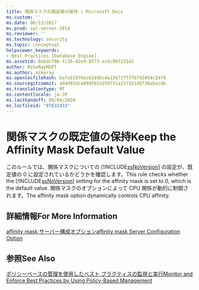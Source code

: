 ```yaml
---
title: 関係マスクの既定値の保持 | Microsoft Docs
ms.custom: ''
ms.date: 06/13/2017
ms.prod: sql-server-2014
ms.reviewer: ''
ms.technology: security
ms.topic: conceptual
helpviewer_keywords:
- Best Practices [Database Engine]
ms.assetid: 8abdc79b-fc26-42e9-8f73-ec6c98713142
author: MikeRayMSFT
ms.author: mikeray
ms.openlocfilehash: bafa51979ac618dbc4a15672ff77b7d2454c24f4
ms.sourcegitcommit: ad4d92dce894592a259721a1571b1d8736abacdb
ms.translationtype: MT
ms.contentlocale: ja-JP
ms.lasthandoff: 08/04/2020
ms.locfileid: "87632433"
---
```

# <a name="keep-the-affinity-mask-default-value"></a><span data-ttu-id="a5d9b-102">関係マスクの既定値の保持</span><span class="sxs-lookup"><span data-stu-id="a5d9b-102">Keep the Affinity Mask Default Value</span></span>
  <span data-ttu-id="a5d9b-103">このルールでは、関係マスクについての [!INCLUDE[ssNoVersion](../../includes/ssnoversion-md.md)] の設定が、既定値の 0 に設定されているかどうかを確認します。</span><span class="sxs-lookup"><span data-stu-id="a5d9b-103">This rule checks whether the [!INCLUDE[ssNoVersion](../../includes/ssnoversion-md.md)] setting for the affinity mask is set to 0, which is the default value.</span></span> <span data-ttu-id="a5d9b-104">関係マスクのオプションによって CPU 関係が動的に制御されます。</span><span class="sxs-lookup"><span data-stu-id="a5d9b-104">The affinity mask option dynamically controls CPU affinity.</span></span>  
  
## <a name="for-more-information"></a><span data-ttu-id="a5d9b-105">詳細情報</span><span class="sxs-lookup"><span data-stu-id="a5d9b-105">For More Information</span></span>  
 [<span data-ttu-id="a5d9b-106">affinity mask サーバー構成オプション</span><span class="sxs-lookup"><span data-stu-id="a5d9b-106">affinity mask Server Configuration Option</span></span>](../../database-engine/configure-windows/affinity-mask-server-configuration-option.md)  
  
## <a name="see-also"></a><span data-ttu-id="a5d9b-107">参照</span><span class="sxs-lookup"><span data-stu-id="a5d9b-107">See Also</span></span>  
 [<span data-ttu-id="a5d9b-108">ポリシーベースの管理を使用したベスト プラクティスの監視と実行</span><span class="sxs-lookup"><span data-stu-id="a5d9b-108">Monitor and Enforce Best Practices by Using Policy-Based Management</span></span>](monitor-and-enforce-best-practices-by-using-policy-based-management.md)  
  
  
